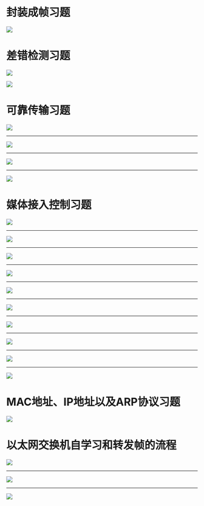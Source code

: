 # 封装成帧习题

![](images/03-数据链路层-习题课/image-20201011114856991.png)

# 差错检测习题

![](images/03-数据链路层-习题课/image-20201011235128869.png)

![](images/03-数据链路层-习题课/image-20201011235325022.png)

# 可靠传输习题

![](images/03-数据链路层-习题课/image-20201012181005719.png)

------

![](images/03-数据链路层-习题课/image-20201012182002090.png)

------

![](images/03-数据链路层-习题课/image-20201012202419107.png)

------

![](images/03-数据链路层-习题课/image-20201012205250996.png)

# 媒体接入控制习题

![](images/03-数据链路层-习题课/image-20201013203459640.png)

------

![](images/03-数据链路层-习题课/image-20201013204352725.png)

------

![](images/03-数据链路层-习题课/image-20201013205054730.png)

------

![](images/03-数据链路层-习题课/image-20201013232656202.png)

------

![](images/03-数据链路层-习题课/image-20201013232840109.png)

------

![](images/03-数据链路层-习题课/image-20201013233632636.png)

------

![](images/03-数据链路层-习题课/image-20201014204557440.png)

------

![](images/03-数据链路层-习题课/image-20201014204839055.png)

------

![](images/03-数据链路层-习题课/image-20201014204939865.png)

------

![](images/03-数据链路层-习题课/image-20201014224410943.png)

# MAC地址、IP地址以及ARP协议习题

![](images/03-数据链路层-习题课/image-20201015110420372.png)

# 以太网交换机自学习和转发帧的流程

![](images/03-数据链路层-习题课/image-20201015164846227.png)

------

![](images/03-数据链路层-习题课/image-20201015165218663.png)

------

![](images/03-数据链路层-习题课/image-20201015170131492.png)



